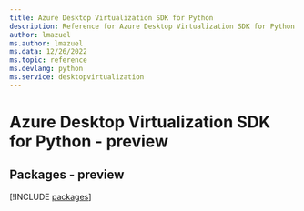 ```yaml
---
title: Azure Desktop Virtualization SDK for Python
description: Reference for Azure Desktop Virtualization SDK for Python
author: lmazuel
ms.author: lmazuel
ms.data: 12/26/2022
ms.topic: reference
ms.devlang: python
ms.service: desktopvirtualization
---
```

# Azure Desktop Virtualization SDK for Python - preview
## Packages - preview
[!INCLUDE [packages](desktop-virtualization-index.md)]